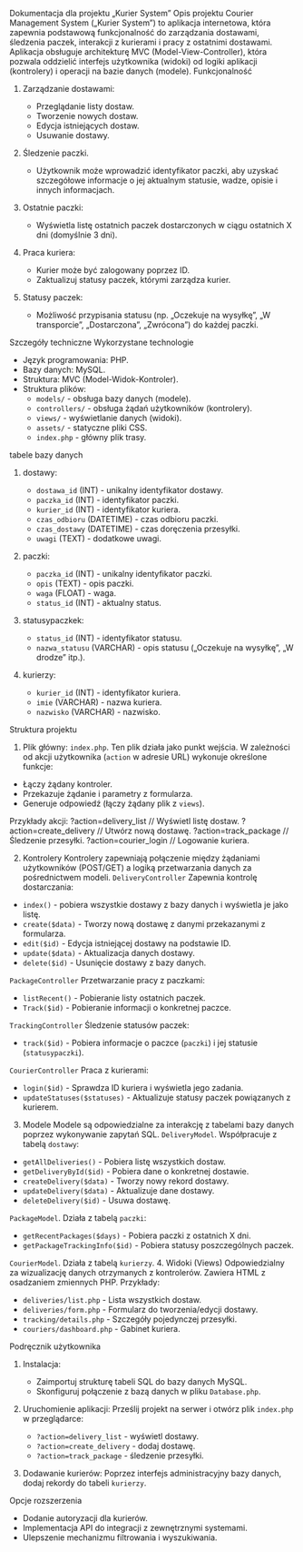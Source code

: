 Dokumentacja dla projektu „Kurier System”
 Opis projektu
Courier Management System („Kurier System”) to aplikacja internetowa, która zapewnia podstawową funkcjonalność do zarządzania dostawami, śledzenia paczek, interakcji z kurierami i pracy z ostatnimi dostawami.
Aplikacja obsługuje architekturę MVC (Model-View-Controller), która pozwala oddzielić interfejs użytkownika (widoki) od logiki aplikacji (kontrolery) i operacji na bazie danych (modele).
 Funkcjonalność
1. Zarządzanie dostawami:
    - Przeglądanie listy dostaw.
    - Tworzenie nowych dostaw.
    - Edycja istniejących dostaw.
    - Usuwanie dostawy.

2. Śledzenie paczki.
    - Użytkownik może wprowadzić identyfikator paczki, aby uzyskać szczegółowe informacje o jej aktualnym statusie, wadze, opisie i innych informacjach.

3. Ostatnie paczki:
    - Wyświetla listę ostatnich paczek dostarczonych w ciągu ostatnich X dni (domyślnie 3 dni).

4. Praca kuriera:
    - Kurier może być zalogowany poprzez ID.
    - Zaktualizuj statusy paczek, którymi zarządza kurier.

5. Statusy paczek:
    - Możliwość przypisania statusu (np. „Oczekuje na wysyłkę”, „W transporcie”, „Dostarczona”, „Zwrócona”) do każdej paczki.

 Szczegóły techniczne
 Wykorzystane technologie
- Język programowania: PHP.
- Bazy danych: MySQL.
- Struktura: MVC (Model-Widok-Kontroler).
- Struktura plików:
    - `models/` - obsługa bazy danych (modele).
    - `controllers/` - obsługa żądań użytkowników (kontrolery).
    - `views/` - wyświetlanie danych (widoki).
    - `assets/` - statyczne pliki CSS.
    - `index.php` - główny plik trasy.

tabele bazy danych
1. dostawy:
    - `dostawa_id` (INT) - unikalny identyfikator dostawy.
    - `paczka_id` (INT) - identyfikator paczki.
    - `kurier_id` (INT) - identyfikator kuriera.
    - `czas_odbioru` (DATETIME) - czas odbioru paczki.
    - `czas_dostawy` (DATETIME) - czas doręczenia przesyłki.
    - `uwagi` (TEXT) - dodatkowe uwagi.

2. paczki:
    - `paczka_id` (INT) - unikalny identyfikator paczki.
    - `opis` (TEXT) - opis paczki.
    - `waga` (FLOAT) - waga.
    - `status_id` (INT) - aktualny status.

3. statusypaczkek:
    - `status_id` (INT) - identyfikator statusu.
    - `nazwa_statusu` (VARCHAR) - opis statusu („Oczekuje na wysyłkę”, „W drodze” itp.).

4. kurierzy:
    - `kurier_id` (INT) - identyfikator kuriera.
    - `imie` (VARCHAR) - nazwa kuriera.
    - `nazwisko` (VARCHAR) - nazwisko.

Struktura projektu
1. Plik główny: `index.php`.
Ten plik działa jako punkt wejścia. W zależności od akcji użytkownika (`action` w adresie URL) wykonuje określone funkcje:
- Łączy żądany kontroler.
- Przekazuje żądanie i parametry z formularza.
- Generuje odpowiedź (łączy żądany plik z `views`).

Przykłady akcji:
?action=delivery_list // Wyświetl listę dostaw.
?action=create_delivery // Utwórz nową dostawę.
?action=track_package // Śledzenie przesyłki.
?action=courier_login // Logowanie kuriera.

2. Kontrolery
Kontrolery zapewniają połączenie między żądaniami użytkowników (POST/GET) a logiką przetwarzania danych za pośrednictwem modeli.
`DeliveryController`
Zapewnia kontrolę dostarczania:
- `index()` - pobiera wszystkie dostawy z bazy danych i wyświetla je jako listę.
- `create($data)` - Tworzy nową dostawę z danymi przekazanymi z formularza.
- `edit($id)` - Edycja istniejącej dostawy na podstawie ID.
- `update($data)` - Aktualizacja danych dostawy.
- `delete($id)` - Usunięcie dostawy z bazy danych.

`PackageController`
Przetwarzanie pracy z paczkami:
- `listRecent()` - Pobieranie listy ostatnich paczek.
- `Track($id)` - Pobieranie informacji o konkretnej paczce.

`TrackingController`
Śledzenie statusów paczek:
- `track($id)` - Pobiera informacje o paczce (`paczki`) i jej statusie (`statusypaczki`).

`CourierController`
Praca z kurierami:
- `login($id)` - Sprawdza ID kuriera i wyświetla jego zadania.
- `updateStatuses($statuses)` - Aktualizuje statusy paczek powiązanych z kurierem.

3. Modele
Modele są odpowiedzialne za interakcję z tabelami bazy danych poprzez wykonywanie zapytań SQL.
`DeliveryModel`.
Współpracuje z tabelą `dostawy`:
- `getAllDeliveries()` - Pobiera listę wszystkich dostaw.
- `getDeliveryById($id)` - Pobiera dane o konkretnej dostawie.
- `createDelivery($data)` - Tworzy nowy rekord dostawy.
- `updateDelivery($data)` - Aktualizuje dane dostawy.
- `deleteDelivery($id)` - Usuwa dostawę.

 `PackageModel`.
Działa z tabelą `paczki`:
- `getRecentPackages($days)` - Pobiera paczki z ostatnich X dni.
- `getPackageTrackingInfo($id)` - Pobiera statusy poszczególnych paczek.

 `CourierModel`.
Działa z tabelą `kurierzy`.
4. Widoki (Views)
Odpowiedzialny za wizualizację danych otrzymanych z kontrolerów. Zawiera HTML z osadzaniem zmiennych PHP.
Przykłady:
- `deliveries/list.php` - Lista wszystkich dostaw.
- `deliveries/form.php` - Formularz do tworzenia/edycji dostawy.
- `tracking/details.php` - Szczegóły pojedynczej przesyłki.
- `couriers/dashboard.php` - Gabinet kuriera.

 Podręcznik użytkownika
1. Instalacja:
    - Zaimportuj strukturę tabeli SQL do bazy danych MySQL.
    - Skonfiguruj połączenie z bazą danych w pliku `Database.php`.

2. Uruchomienie aplikacji: Prześlij projekt na serwer i otwórz plik `index.php` w przeglądarce:
    - `?action=delivery_list` - wyświetl dostawy.
    - `?action=create_delivery` - dodaj dostawę.
    - `?action=track_package` - śledzenie przesyłki.

3. Dodawanie kurierów: Poprzez interfejs administracyjny bazy danych, dodaj rekordy do tabeli `kurierzy`.

 Opcje rozszerzenia
- Dodanie autoryzacji dla kurierów.
- Implementacja API do integracji z zewnętrznymi systemami.
- Ulepszenie mechanizmu filtrowania i wyszukiwania.
